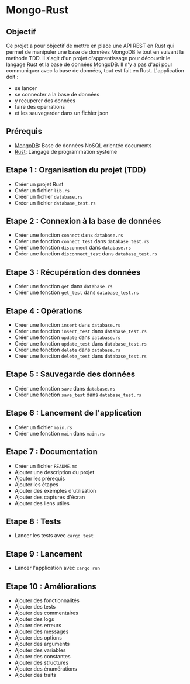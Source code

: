 # Mongo-Rust

## Objectif

Ce projet a pour objectif de mettre en place une API REST en Rust qui permet de
manipuler une base de données MongoDB le tout en suivant la methode TDD. Il
s'agit d'un projet d'apprentissage pour découvrir le langage Rust et la base de
données MongoDB. Il n'y a pas d'api pour communiquer avec la base de données,
tout est fait en Rust. L'application doit :

- se lancer
- se connecter a la base de données
- y recuperer des données
- faire des operrations
- et les sauvegarder dans un fichier json

## Prérequis

- [MongoDB](https://www.mongodb.com/): Base de données NoSQL orientée documents
- [Rust](https://www.rust-lang.org/): Langage de programmation système

## Etape 1 : Organisation du projet (TDD)

- Créer un projet Rust
- Créer un fichier `lib.rs`
- Créer un fichier `database.rs`
- Créer un fichier `database_test.rs`

## Etape 2 : Connexion à la base de données

- Créer une fonction `connect` dans `database.rs`
- Créer une fonction `connect_test` dans `database_test.rs`
- Créer une fonction `disconnect` dans `database.rs`
- Créer une fonction `disconnect_test` dans `database_test.rs`

## Etape 3 : Récupération des données

- Créer une fonction `get` dans `database.rs`
- Créer une fonction `get_test` dans `database_test.rs`

## Etape 4 : Opérations

- Créer une fonction `insert` dans `database.rs`
- Créer une fonction `insert_test` dans `database_test.rs`
- Créer une fonction `update` dans `database.rs`
- Créer une fonction `update_test` dans `database_test.rs`
- Créer une fonction `delete` dans `database.rs`
- Créer une fonction `delete_test` dans `database_test.rs`

## Etape 5 : Sauvegarde des données

- Créer une fonction `save` dans `database.rs`
- Créer une fonction `save_test` dans `database_test.rs`

## Etape 6 : Lancement de l'application

- Créer un fichier `main.rs`
- Créer une fonction `main` dans `main.rs`

## Etape 7 : Documentation

- Créer un fichier `README.md`
- Ajouter une description du projet
- Ajouter les prérequis
- Ajouter les étapes
- Ajouter des exemples d'utilisation
- Ajouter des captures d'écran
- Ajouter des liens utiles

## Etape 8 : Tests

- Lancer les tests avec `cargo test`

## Etape 9 : Lancement

- Lancer l'application avec `cargo run`

## Etape 10 : Améliorations

- Ajouter des fonctionnalités
- Ajouter des tests
- Ajouter des commentaires
- Ajouter des logs
- Ajouter des erreurs
- Ajouter des messages
- Ajouter des options
- Ajouter des arguments
- Ajouter des variables
- Ajouter des constantes
- Ajouter des structures
- Ajouter des énumérations
- Ajouter des traits
